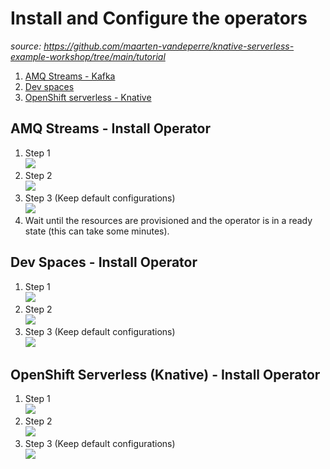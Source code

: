 # Install and Configure the operators
_source: https://github.com/maarten-vandeperre/knative-serverless-example-workshop/tree/main/tutorial_

1. [AMQ Streams - Kafka](#amq-streams---install-operator)
2. [Dev spaces](#dev-spaces---install-operator)
3. [OpenShift serverless - Knative](#openshift-serverless--knative----install-operator)

## AMQ Streams - Install Operator
1. Step 1  
    ![](img/1_install_amq_streams_operator.png "")
2. Step 2  
   ![](img/1_operator_amq_streams_install.png "")
3. Step 3 (Keep default configurations)  
   ![](img/1_operator_amq_streams_configure.png "")
4. Wait until the resources are provisioned and the operator is in a ready state (this can take some minutes).

## Dev Spaces - Install Operator
1. Step 1  
   ![](img/1_operator_dev_spaces.png "")
2. Step 2  
   ![](img/1_operator_dev_spaces_install.png "")
3. Step 3 (Keep default configurations)    
   ![](img/1_operator_dev_spaces_config.png "")

## OpenShift Serverless (Knative) - Install Operator
1. Step 1  
   ![](img/1_operator_serverless.png "")
2. Step 2  
   ![](img/1_operator_serverless_install.png "")
3. Step 3 (Keep default configurations)  
   ![](img/1_operator_serverless_config.png "")
